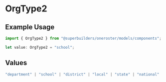 # OrgType2

## Example Usage

```typescript
import { OrgType2 } from "@superbuilders/oneroster/models/components";

let value: OrgType2 = "school";
```

## Values

```typescript
"department" | "school" | "district" | "local" | "state" | "national"
```